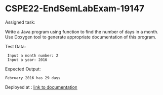 # CSPE22-EndSemLabExam-19147

Assigned task: 

Write a Java program using function to find the number of days in a
month. Use Doxygen tool to generate appropriate documentation of this
program.

Test Data:

     Input a month number: 2
     Input a year: 2016
     
Expected Output:

    February 2016 has 29 days


Deployed at : [link to documentation](https://1502shivam-singh.github.io/CSPE22-EndSemLabExam-19147/class_programs_1_1_days_in_month.html)
